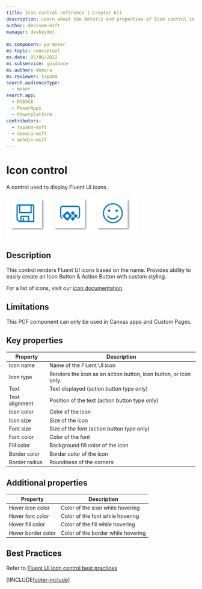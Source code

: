 ```yaml
---
title: Icon control reference | Creator Kit
description: Learn about the details and properties of Icon control in the Creator Kit.
author: denisem-msft
manager: devkeydet

ms.component: pa-maker
ms.topic: conceptual
ms.date: 05/06/2022
ms.subservice: guidance
ms.author: demora
ms.reviewer: tapanm
search.audienceType: 
  - maker
search.app: 
  - D365CE
  - PowerApps
  - Powerplatform
contributors:
  - tapanm-msft
  - demora-msft
  - mehdis-msft
---
```

# Icon control

A control used to display Fluent UI icons.

![Icon](media/icon.png "Icon")

## Description

This control renders Fluent UI icons based on the name. Provides ability to easily create an Icon Button & Action Button with custom styling.

For a list of icons, visit our [icon documentation](https://developer.microsoft.com/en-us/fluentui#/styles/web/icons).

## Limitations
This PCF component can only be used in Canvas apps and Custom Pages.


## Key properties

| Property | Description |
| -------- | ----------- |
| Icon name | Name of the Fluent UI icon |
| Icon type | Renders the icon as an action button, icon button, or icon only. |
| Text | Text displayed (action button type only) |
| Text alignment | Position of the text (action button type only) |
| Icon color | Color of the icon |
| Icon size | Size of the icon |
| Font size | Size of the font (action button type only) |
| Font color | Color of the font |
| Fill color | Background fill color of the icon |
| Border color | Border color of the icon |
| Border radius | Roundness of the corners |

## Additional properties

| Property | Description |
| -------- | ----------- |
| Hover icon color | Color of the icon while hovering |
| Hover font color | Color of the font while hovering |
| Hover fill color | Color of the fill while hovering |
| Hover border color | Color of the border while hovering |

## Best Practices
Refer to [Fluent UI Icon control best practices](https://developer.microsoft.com/en-us/fluentui#/controls/web/contextmenu)

[!INCLUDE[footer-include](../../includes/footer-banner.md)]